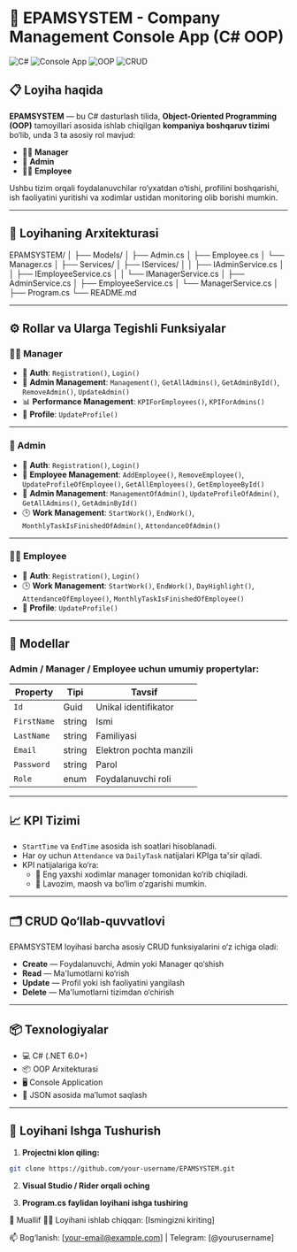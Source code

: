 # 🏢 EPAMSYSTEM - Company Management Console App (C# OOP)

![C#](https://img.shields.io/badge/C%23-.NET-blue) ![Console App](https://img.shields.io/badge/Platform-Console-orange) ![OOP](https://img.shields.io/badge/Architecture-OOP-green) ![CRUD](https://img.shields.io/badge/Operations-CRUD-yellow)

## 📋 Loyiha haqida

**EPAMSYSTEM** — bu C# dasturlash tilida, **Object-Oriented Programming (OOP)** tamoyillari asosida ishlab chiqilgan **kompaniya boshqaruv tizimi** bo‘lib, unda 3 ta asosiy rol mavjud:

- 👨‍💼 **Manager**
- 👤 **Admin**
- 👨‍💻 **Employee**

Ushbu tizim orqali foydalanuvchilar ro‘yxatdan o‘tishi, profilini boshqarishi, ish faoliyatini yuritishi va xodimlar ustidan monitoring olib borishi mumkin.

---

## 🧱 Loyihaning Arxitekturasi

EPAMSYSTEM/
│
├── Models/
│ ├── Admin.cs
│ ├── Employee.cs
│ └── Manager.cs
│
├── Services/
│ ├── IServices/
│ │ ├── IAdminService.cs
│ │ ├── IEmployeeService.cs
│ │ └── IManagerService.cs
│ ├── AdminService.cs
│ ├── EmployeeService.cs
│ └── ManagerService.cs
│
├── Program.cs
└── README.md


---

## ⚙️ Rollar va Ularga Tegishli Funksiyalar

### 👨‍💼 Manager

- 🔐 **Auth**: `Registration()`, `Login()`
- 👮 **Admin Management**: `Management()`, `GetAllAdmins()`, `GetAdminById()`, `RemoveAdmin()`, `UpdateAdmin()`
- 📊 **Performance Management**: `KPIForEmployees()`, `KPIForAdmins()`
- 👤 **Profile**: `UpdateProfile()`

---

### 👤 Admin

- 🔐 **Auth**: `Registration()`, `Login()`
- 👥 **Employee Management**: `AddEmployee()`, `RemoveEmployee()`, `UpdateProfileOfEmployee()`, `GetAllEmployees()`, `GetEmployeeById()`
- 👮 **Admin Management**: `ManagementOfAdmin()`, `UpdateProfileOfAdmin()`, `GetAllAdmins()`, `GetAdminById()`
- 🕒 **Work Management**: `StartWork()`, `EndWork()`, `MonthlyTaskIsFinishedOfAdmin()`, `AttendanceOfAdmin()`

---

### 👨‍💻 Employee

- 🔐 **Auth**: `Registration()`, `Login()`
- 🕒 **Work Management**: `StartWork()`, `EndWork()`, `DayHighlight()`, `AttendanceOfEmployee()`, `MonthlyTaskIsFinishedOfEmployee()`
- 👤 **Profile**: `UpdateProfile()`

---

## 🧩 Modellar

### Admin / Manager / Employee uchun umumiy propertylar:

| Property      | Tipi  | Tavsif                  |
|---------------|-------|--------------------------|
| `Id`          | Guid  | Unikal identifikator     |
| `FirstName`   | string| Ismi                     |
| `LastName`    | string| Familiyasi               |
| `Email`       | string| Elektron pochta manzili |
| `Password`    | string| Parol                    |
| `Role`        | enum  | Foydalanuvchi roli       |

---

## 📈 KPI Tizimi

- `StartTime` va `EndTime` asosida ish soatlari hisoblanadi.
- Har oy uchun `Attendance` va `DailyTask` natijalari KPIga ta'sir qiladi.
- KPI natijalariga ko‘ra:
  - 👑 Eng yaxshi xodimlar manager tomonidan ko‘rib chiqiladi.
  - 🔁 Lavozim, maosh va bo‘lim o‘zgarishi mumkin.

---

## 🗂 CRUD Qo‘llab-quvvatlovi

EPAMSYSTEM loyihasi barcha asosiy CRUD funksiyalarini o‘z ichiga oladi:

- **Create** — Foydalanuvchi, Admin yoki Manager qo‘shish
- **Read** — Ma'lumotlarni ko‘rish
- **Update** — Profil yoki ish faoliyatini yangilash
- **Delete** — Ma'lumotlarni tizimdan o‘chirish

---

## 📦 Texnologiyalar

- 💻 C# (.NET 6.0+)
- 📦 OOP Arxitekturasi
- 🖥 Console Application
- 📁 JSON asosida ma’lumot saqlash

---

## 🚀 Loyihani Ishga Tushurish

1. **Projectni klon qiling:**

```bash
git clone https://github.com/your-username/EPAMSYSTEM.git
```

2. **Visual Studio / Rider orqali oching**

3. **Program.cs faylidan loyihani ishga tushiring**

🤝 Muallif
👨‍💻 Loyihani ishlab chiqqan: [Ismingizni kiriting]

📫 Bog‘lanish: [your-email@example.com] | Telegram: [@yourusername]

